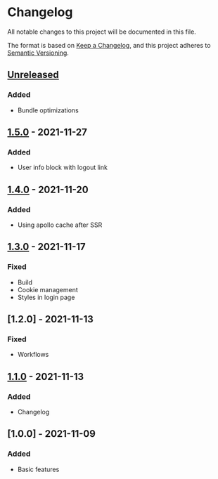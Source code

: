 # Changelog

All notable changes to this project will be documented in this file.

The format is based on [Keep a Changelog](https://keepachangelog.com/en/1.0.0/),
and this project adheres to [Semantic Versioning](https://semver.org/spec/v2.0.0.html).

## [Unreleased]

### Added

-   Bundle optimizations

## [1.5.0] - 2021-11-27

### Added

-   User info block with logout link

## [1.4.0] - 2021-11-20

### Added

-   Using apollo cache after SSR

## [1.3.0] - 2021-11-17

### Fixed

-   Build
-   Cookie management
-   Styles in login page

## [1.2.0] - 2021-11-13

### Fixed

-   Workflows

## [1.1.0] - 2021-11-13

### Added

-   Changelog

## [1.0.0] - 2021-11-09

### Added

-   Basic features

[Unreleased]: https://github.com/baarsa/opera-guide-typegraphql/compare/1.5.0...HEAD

[1.5.0]: https://github.com/baarsa/opera-guide-typegraphql/compare/1.4.0...1.5.0

[1.4.0]: https://github.com/baarsa/opera-guide-typegraphql/compare/1.3.0...1.4.0

[1.3.0]: https://github.com/baarsa/opera-guide-typegraphql/compare/1.2.0...1.3.0

[1.1.0]: https://github.com/baarsa/opera-guide-typegraphql/compare/1.0.0...1.1.0

